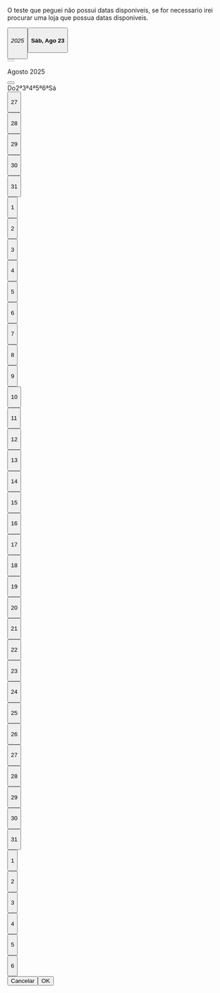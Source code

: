 O teste que peguei não possui datas disponiveis, se for necessario irei procurar uma loja que possua datas disponiveis.

<div class="MuiPaper-root MuiDialog-paper MuiPickersModal-dialogRoot MuiDialog-paperScrollPaper MuiDialog-paperWidthSm MuiPaper-elevation24 MuiPaper-rounded" role="dialog"><div class="MuiDialogContent-root MuiPickersModal-dialog"><div class="MuiPickersBasePicker-container"><div class="MuiToolbar-root MuiToolbar-regular MuiPickersToolbar-toolbar MuiPickersDatePickerRoot-toolbar MuiToolbar-gutters"><button class="MuiButtonBase-root MuiButton-root MuiButton-text MuiPickersToolbarButton-toolbarBtn" tabindex="0" type="button"><span class="MuiButton-label"><h6 class="MuiTypography-root MuiPickersToolbarText-toolbarTxt MuiTypography-subtitle1">2025</h6></span><span class="MuiTouchRipple-root"></span></button><button class="MuiButtonBase-root MuiButton-root MuiButton-text MuiPickersToolbarButton-toolbarBtn" tabindex="0" type="button"><span class="MuiButton-label"><h4 class="MuiTypography-root MuiPickersToolbarText-toolbarTxt MuiPickersToolbarText-toolbarBtnSelected MuiTypography-h4 MuiTypography-alignCenter">Sáb, Ago 23</h4></span><span class="MuiTouchRipple-root"></span></button></div><div class="MuiPickersBasePicker-pickerView"><div><div class="MuiPickersCalendarHeader-switchHeader"><button class="MuiButtonBase-root MuiIconButton-root MuiPickersCalendarHeader-iconButton Mui-disabled Mui-disabled" tabindex="-1" type="button" disabled=""><span class="MuiIconButton-label"><svg class="MuiSvgIcon-root" focusable="false" viewBox="0 0 24 24" aria-hidden="true" role="presentation"><path d="M15.41 16.59L10.83 12l4.58-4.59L14 6l-6 6 6 6 1.41-1.41z"></path><path fill="none" d="M0 0h24v24H0V0z"></path></svg></span></button><div class="MuiPickersSlideTransition-transitionContainer MuiPickersCalendarHeader-transitionContainer"><p class="MuiTypography-root MuiTypography-body1 MuiTypography-alignCenter">Agosto 2025</p></div><button class="MuiButtonBase-root MuiIconButton-root MuiPickersCalendarHeader-iconButton" tabindex="0" type="button"><span class="MuiIconButton-label"><svg class="MuiSvgIcon-root" focusable="false" viewBox="0 0 24 24" aria-hidden="true" role="presentation"><path d="M8.59 16.59L13.17 12 8.59 7.41 10 6l6 6-6 6-1.41-1.41z"></path><path fill="none" d="M0 0h24v24H0V0z"></path></svg></span><span class="MuiTouchRipple-root"></span></button></div><div class="MuiPickersCalendarHeader-daysHeader"><span class="MuiTypography-root MuiPickersCalendarHeader-dayLabel MuiTypography-caption">Do</span><span class="MuiTypography-root MuiPickersCalendarHeader-dayLabel MuiTypography-caption">2ª</span><span class="MuiTypography-root MuiPickersCalendarHeader-dayLabel MuiTypography-caption">3ª</span><span class="MuiTypography-root MuiPickersCalendarHeader-dayLabel MuiTypography-caption">4ª</span><span class="MuiTypography-root MuiPickersCalendarHeader-dayLabel MuiTypography-caption">5ª</span><span class="MuiTypography-root MuiPickersCalendarHeader-dayLabel MuiTypography-caption">6ª</span><span class="MuiTypography-root MuiPickersCalendarHeader-dayLabel MuiTypography-caption">Sá</span></div></div><div class="MuiPickersSlideTransition-transitionContainer MuiPickersCalendar-transitionContainer"><div><div class="MuiPickersCalendar-week"><div role="presentation"><button class="MuiButtonBase-root MuiIconButton-root MuiPickersDay-day MuiPickersDay-hidden MuiPickersDay-dayDisabled" tabindex="-1" type="button"><span class="MuiIconButton-label"><p class="MuiTypography-root MuiTypography-body2 MuiTypography-colorInherit">27</p></span><span class="MuiTouchRipple-root"></span></button></div><div role="presentation"><button class="MuiButtonBase-root MuiIconButton-root MuiPickersDay-day MuiPickersDay-hidden MuiPickersDay-dayDisabled" tabindex="-1" type="button"><span class="MuiIconButton-label"><p class="MuiTypography-root MuiTypography-body2 MuiTypography-colorInherit">28</p></span><span class="MuiTouchRipple-root"></span></button></div><div role="presentation"><button class="MuiButtonBase-root MuiIconButton-root MuiPickersDay-day MuiPickersDay-hidden MuiPickersDay-dayDisabled" tabindex="-1" type="button"><span class="MuiIconButton-label"><p class="MuiTypography-root MuiTypography-body2 MuiTypography-colorInherit">29</p></span><span class="MuiTouchRipple-root"></span></button></div><div role="presentation"><button class="MuiButtonBase-root MuiIconButton-root MuiPickersDay-day MuiPickersDay-hidden MuiPickersDay-dayDisabled" tabindex="-1" type="button"><span class="MuiIconButton-label"><p class="MuiTypography-root MuiTypography-body2 MuiTypography-colorInherit">30</p></span><span class="MuiTouchRipple-root"></span></button></div><div role="presentation"><button class="MuiButtonBase-root MuiIconButton-root MuiPickersDay-day MuiPickersDay-hidden MuiPickersDay-dayDisabled" tabindex="-1" type="button"><span class="MuiIconButton-label"><p class="MuiTypography-root MuiTypography-body2 MuiTypography-colorInherit">31</p></span><span class="MuiTouchRipple-root"></span></button></div><div role="presentation"><button class="MuiButtonBase-root MuiIconButton-root MuiPickersDay-day MuiPickersDay-dayDisabled" tabindex="-1" type="button"><span class="MuiIconButton-label"><p class="MuiTypography-root MuiTypography-body2 MuiTypography-colorInherit">1</p></span><span class="MuiTouchRipple-root"></span></button></div><div role="presentation"><button class="MuiButtonBase-root MuiIconButton-root MuiPickersDay-day MuiPickersDay-dayDisabled" tabindex="-1" type="button"><span class="MuiIconButton-label"><p class="MuiTypography-root MuiTypography-body2 MuiTypography-colorInherit">2</p></span><span class="MuiTouchRipple-root"></span></button></div></div><div class="MuiPickersCalendar-week"><div role="presentation"><button class="MuiButtonBase-root MuiIconButton-root MuiPickersDay-day MuiPickersDay-dayDisabled" tabindex="-1" type="button"><span class="MuiIconButton-label"><p class="MuiTypography-root MuiTypography-body2 MuiTypography-colorInherit">3</p></span><span class="MuiTouchRipple-root"></span></button></div><div role="presentation"><button class="MuiButtonBase-root MuiIconButton-root MuiPickersDay-day MuiPickersDay-dayDisabled" tabindex="-1" type="button"><span class="MuiIconButton-label"><p class="MuiTypography-root MuiTypography-body2 MuiTypography-colorInherit">4</p></span><span class="MuiTouchRipple-root"></span></button></div><div role="presentation"><button class="MuiButtonBase-root MuiIconButton-root MuiPickersDay-day MuiPickersDay-dayDisabled" tabindex="-1" type="button"><span class="MuiIconButton-label"><p class="MuiTypography-root MuiTypography-body2 MuiTypography-colorInherit">5</p></span><span class="MuiTouchRipple-root"></span></button></div><div role="presentation"><button class="MuiButtonBase-root MuiIconButton-root MuiPickersDay-day MuiPickersDay-dayDisabled" tabindex="-1" type="button"><span class="MuiIconButton-label"><p class="MuiTypography-root MuiTypography-body2 MuiTypography-colorInherit">6</p></span><span class="MuiTouchRipple-root"></span></button></div><div role="presentation"><button class="MuiButtonBase-root MuiIconButton-root MuiPickersDay-day MuiPickersDay-dayDisabled" tabindex="-1" type="button"><span class="MuiIconButton-label"><p class="MuiTypography-root MuiTypography-body2 MuiTypography-colorInherit">7</p></span><span class="MuiTouchRipple-root"></span></button></div><div role="presentation"><button class="MuiButtonBase-root MuiIconButton-root MuiPickersDay-day MuiPickersDay-dayDisabled" tabindex="-1" type="button"><span class="MuiIconButton-label"><p class="MuiTypography-root MuiTypography-body2 MuiTypography-colorInherit">8</p></span><span class="MuiTouchRipple-root"></span></button></div><div role="presentation"><button class="MuiButtonBase-root MuiIconButton-root MuiPickersDay-day MuiPickersDay-dayDisabled" tabindex="-1" type="button"><span class="MuiIconButton-label"><p class="MuiTypography-root MuiTypography-body2 MuiTypography-colorInherit">9</p></span><span class="MuiTouchRipple-root"></span></button></div></div><div class="MuiPickersCalendar-week"><div role="presentation"><button class="MuiButtonBase-root MuiIconButton-root MuiPickersDay-day MuiPickersDay-dayDisabled" tabindex="-1" type="button"><span class="MuiIconButton-label"><p class="MuiTypography-root MuiTypography-body2 MuiTypography-colorInherit">10</p></span><span class="MuiTouchRipple-root"></span></button></div><div role="presentation"><button class="MuiButtonBase-root MuiIconButton-root MuiPickersDay-day MuiPickersDay-dayDisabled" tabindex="-1" type="button"><span class="MuiIconButton-label"><p class="MuiTypography-root MuiTypography-body2 MuiTypography-colorInherit">11</p></span><span class="MuiTouchRipple-root"></span></button></div><div role="presentation"><button class="MuiButtonBase-root MuiIconButton-root MuiPickersDay-day MuiPickersDay-dayDisabled" tabindex="-1" type="button"><span class="MuiIconButton-label"><p class="MuiTypography-root MuiTypography-body2 MuiTypography-colorInherit">12</p></span><span class="MuiTouchRipple-root"></span></button></div><div role="presentation"><button class="MuiButtonBase-root MuiIconButton-root MuiPickersDay-day MuiPickersDay-dayDisabled" tabindex="-1" type="button"><span class="MuiIconButton-label"><p class="MuiTypography-root MuiTypography-body2 MuiTypography-colorInherit">13</p></span><span class="MuiTouchRipple-root"></span></button></div><div role="presentation"><button class="MuiButtonBase-root MuiIconButton-root MuiPickersDay-day MuiPickersDay-dayDisabled" tabindex="-1" type="button"><span class="MuiIconButton-label"><p class="MuiTypography-root MuiTypography-body2 MuiTypography-colorInherit">14</p></span><span class="MuiTouchRipple-root"></span></button></div><div role="presentation"><button class="MuiButtonBase-root MuiIconButton-root MuiPickersDay-day MuiPickersDay-dayDisabled" tabindex="-1" type="button"><span class="MuiIconButton-label"><p class="MuiTypography-root MuiTypography-body2 MuiTypography-colorInherit">15</p></span><span class="MuiTouchRipple-root"></span></button></div><div role="presentation"><button class="MuiButtonBase-root MuiIconButton-root MuiPickersDay-day MuiPickersDay-dayDisabled" tabindex="-1" type="button"><span class="MuiIconButton-label"><p class="MuiTypography-root MuiTypography-body2 MuiTypography-colorInherit">16</p></span><span class="MuiTouchRipple-root"></span></button></div></div><div class="MuiPickersCalendar-week"><div role="presentation"><button class="MuiButtonBase-root MuiIconButton-root MuiPickersDay-day MuiPickersDay-dayDisabled" tabindex="-1" type="button"><span class="MuiIconButton-label"><p class="MuiTypography-root MuiTypography-body2 MuiTypography-colorInherit">17</p></span><span class="MuiTouchRipple-root"></span></button></div><div role="presentation"><button class="MuiButtonBase-root MuiIconButton-root MuiPickersDay-day MuiPickersDay-dayDisabled" tabindex="-1" type="button"><span class="MuiIconButton-label"><p class="MuiTypography-root MuiTypography-body2 MuiTypography-colorInherit">18</p></span><span class="MuiTouchRipple-root"></span></button></div><div role="presentation"><button class="MuiButtonBase-root MuiIconButton-root MuiPickersDay-day MuiPickersDay-dayDisabled" tabindex="-1" type="button"><span class="MuiIconButton-label"><p class="MuiTypography-root MuiTypography-body2 MuiTypography-colorInherit">19</p></span><span class="MuiTouchRipple-root"></span></button></div><div role="presentation"><button class="MuiButtonBase-root MuiIconButton-root MuiPickersDay-day MuiPickersDay-dayDisabled" tabindex="-1" type="button"><span class="MuiIconButton-label"><p class="MuiTypography-root MuiTypography-body2 MuiTypography-colorInherit">20</p></span><span class="MuiTouchRipple-root"></span></button></div><div role="presentation"><button class="MuiButtonBase-root MuiIconButton-root MuiPickersDay-day MuiPickersDay-dayDisabled" tabindex="-1" type="button"><span class="MuiIconButton-label"><p class="MuiTypography-root MuiTypography-body2 MuiTypography-colorInherit">21</p></span><span class="MuiTouchRipple-root"></span></button></div><div role="presentation"><button class="MuiButtonBase-root MuiIconButton-root MuiPickersDay-day MuiPickersDay-dayDisabled" tabindex="-1" type="button"><span class="MuiIconButton-label"><p class="MuiTypography-root MuiTypography-body2 MuiTypography-colorInherit">22</p></span><span class="MuiTouchRipple-root"></span></button></div><div role="presentation"><div title="Pedido(s) fora do período de recebimento: Pedido 6002784746 (Recebimento: 19/07/2025 até 18/08/2025)" class=""><button class="MuiButtonBase-root MuiIconButton-root MuiPickersDay-day MuiPickersDay-current MuiPickersDay-daySelected MuiPickersDay-dayDisabled" tabindex="-1" type="button"><span class="MuiIconButton-label"><p class="MuiTypography-root MuiTypography-body2 MuiTypography-colorInherit">23</p></span><span class="MuiTouchRipple-root"></span></button></div></div></div><div class="MuiPickersCalendar-week"><div role="presentation"><div title="Dia da Semana sem horário de recebimento" class=""><button class="MuiButtonBase-root MuiIconButton-root MuiPickersDay-day MuiPickersDay-dayDisabled" tabindex="-1" type="button"><span class="MuiIconButton-label"><p class="MuiTypography-root MuiTypography-body2 MuiTypography-colorInherit">24</p></span><span class="MuiTouchRipple-root"></span></button></div></div><div role="presentation"><div title="Pedido(s) fora do período de recebimento: Pedido 6002784746 (Recebimento: 19/07/2025 até 18/08/2025)" class=""><button class="MuiButtonBase-root MuiIconButton-root MuiPickersDay-day MuiPickersDay-dayDisabled" tabindex="-1" type="button"><span class="MuiIconButton-label"><p class="MuiTypography-root MuiTypography-body2 MuiTypography-colorInherit">25</p></span><span class="MuiTouchRipple-root"></span></button></div></div><div role="presentation"><div title="Pedido(s) fora do período de recebimento: Pedido 6002784746 (Recebimento: 19/07/2025 até 18/08/2025)" class=""><button class="MuiButtonBase-root MuiIconButton-root MuiPickersDay-day MuiPickersDay-dayDisabled" tabindex="-1" type="button"><span class="MuiIconButton-label"><p class="MuiTypography-root MuiTypography-body2 MuiTypography-colorInherit">26</p></span><span class="MuiTouchRipple-root"></span></button></div></div><div role="presentation"><div title="Pedido(s) fora do período de recebimento: Pedido 6002784746 (Recebimento: 19/07/2025 até 18/08/2025)" class=""><button class="MuiButtonBase-root MuiIconButton-root MuiPickersDay-day MuiPickersDay-dayDisabled" tabindex="-1" type="button"><span class="MuiIconButton-label"><p class="MuiTypography-root MuiTypography-body2 MuiTypography-colorInherit">27</p></span><span class="MuiTouchRipple-root"></span></button></div></div><div role="presentation"><div title="Pedido(s) fora do período de recebimento: Pedido 6002784746 (Recebimento: 19/07/2025 até 18/08/2025)" class=""><button class="MuiButtonBase-root MuiIconButton-root MuiPickersDay-day MuiPickersDay-dayDisabled" tabindex="-1" type="button"><span class="MuiIconButton-label"><p class="MuiTypography-root MuiTypography-body2 MuiTypography-colorInherit">28</p></span><span class="MuiTouchRipple-root"></span></button></div></div><div role="presentation"><div title="Pedido(s) fora do período de recebimento: Pedido 6002784746 (Recebimento: 19/07/2025 até 18/08/2025)" class=""><button class="MuiButtonBase-root MuiIconButton-root MuiPickersDay-day MuiPickersDay-dayDisabled" tabindex="-1" type="button"><span class="MuiIconButton-label"><p class="MuiTypography-root MuiTypography-body2 MuiTypography-colorInherit">29</p></span><span class="MuiTouchRipple-root"></span></button></div></div><div role="presentation"><div title="Pedido(s) fora do período de recebimento: Pedido 6002784746 (Recebimento: 19/07/2025 até 18/08/2025)" class=""><button class="MuiButtonBase-root MuiIconButton-root MuiPickersDay-day MuiPickersDay-dayDisabled" tabindex="-1" type="button"><span class="MuiIconButton-label"><p class="MuiTypography-root MuiTypography-body2 MuiTypography-colorInherit">30</p></span><span class="MuiTouchRipple-root"></span></button></div></div></div><div class="MuiPickersCalendar-week"><div role="presentation"><div title="Dia da Semana sem horário de recebimento" class=""><button class="MuiButtonBase-root MuiIconButton-root MuiPickersDay-day MuiPickersDay-dayDisabled" tabindex="-1" type="button"><span class="MuiIconButton-label"><p class="MuiTypography-root MuiTypography-body2 MuiTypography-colorInherit">31</p></span><span class="MuiTouchRipple-root"></span></button></div></div><div role="presentation"><button class="MuiButtonBase-root MuiIconButton-root MuiPickersDay-day MuiPickersDay-hidden MuiPickersDay-dayDisabled" tabindex="-1" type="button"><span class="MuiIconButton-label"><p class="MuiTypography-root MuiTypography-body2 MuiTypography-colorInherit">1</p></span><span class="MuiTouchRipple-root"></span></button></div><div role="presentation"><button class="MuiButtonBase-root MuiIconButton-root MuiPickersDay-day MuiPickersDay-hidden MuiPickersDay-dayDisabled" tabindex="-1" type="button"><span class="MuiIconButton-label"><p class="MuiTypography-root MuiTypography-body2 MuiTypography-colorInherit">2</p></span><span class="MuiTouchRipple-root"></span></button></div><div role="presentation"><button class="MuiButtonBase-root MuiIconButton-root MuiPickersDay-day MuiPickersDay-hidden MuiPickersDay-dayDisabled" tabindex="-1" type="button"><span class="MuiIconButton-label"><p class="MuiTypography-root MuiTypography-body2 MuiTypography-colorInherit">3</p></span><span class="MuiTouchRipple-root"></span></button></div><div role="presentation"><button class="MuiButtonBase-root MuiIconButton-root MuiPickersDay-day MuiPickersDay-hidden MuiPickersDay-dayDisabled" tabindex="-1" type="button"><span class="MuiIconButton-label"><p class="MuiTypography-root MuiTypography-body2 MuiTypography-colorInherit">4</p></span><span class="MuiTouchRipple-root"></span></button></div><div role="presentation"><button class="MuiButtonBase-root MuiIconButton-root MuiPickersDay-day MuiPickersDay-hidden MuiPickersDay-dayDisabled" tabindex="-1" type="button"><span class="MuiIconButton-label"><p class="MuiTypography-root MuiTypography-body2 MuiTypography-colorInherit">5</p></span><span class="MuiTouchRipple-root"></span></button></div><div role="presentation"><button class="MuiButtonBase-root MuiIconButton-root MuiPickersDay-day MuiPickersDay-hidden MuiPickersDay-dayDisabled" tabindex="-1" type="button"><span class="MuiIconButton-label"><p class="MuiTypography-root MuiTypography-body2 MuiTypography-colorInherit">6</p></span><span class="MuiTouchRipple-root"></span></button></div></div></div></div></div></div></div><div class="MuiDialogActions-root MuiDialogActions-spacing"><button class="MuiButtonBase-root MuiButton-root MuiButton-text MuiButton-textPrimary" tabindex="0" type="button"><span class="MuiButton-label">Cancelar</span><span class="MuiTouchRipple-root"></span></button><button class="MuiButtonBase-root MuiButton-root MuiButton-text MuiButton-textPrimary" tabindex="0" type="button"><span class="MuiButton-label">OK</span><span class="MuiTouchRipple-root"></span></button></div></div>